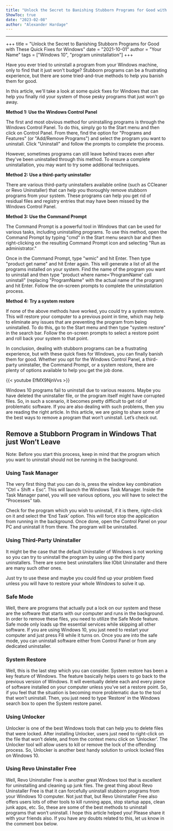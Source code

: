 ```yaml
---
title: "Unlock the Secret to Banishing Stubborn Programs for Good with These Quick Fixes for Windows"
ShowToc: true 
date: "2023-02-08"
author: "Alexander Hardage"
---
```

*****
+++
title = "Unlock the Secret to Banishing Stubborn Programs for Good with These Quick Fixes for Windows"
date = "2021-10-01"
author = "Your Name"
tags = ["Windows 10", "program uninstallation"]
+++

Have you ever tried to uninstall a program from your Windows machine, only to find that it just won't budge? Stubborn programs can be a frustrating experience, but there are some tried-and-true methods to help you banish them for good. 

In this article, we'll take a look at some quick fixes for Windows that can help you finally rid your system of those pesky programs that just won't go away.

**Method 1: Use the Windows Control Panel**

The first and most obvious method for uninstalling programs is through the Windows Control Panel. To do this, simply go to the Start menu and then click on Control Panel. From there, find the option for "Programs and Features" (or "Add/Remove Programs") and select the program you want to uninstall. Click "Uninstall" and follow the prompts to complete the process.

However, sometimes programs can still leave behind traces even after they've been uninstalled through this method. To ensure a complete uninstallation, you may want to try some additional techniques.

**Method 2: Use a third-party uninstaller**

There are various third-party uninstallers available online (such as CCleaner or Revo Uninstaller) that can help you thoroughly remove stubborn programs from your system. These programs can help you get rid of residual files and registry entries that may have been missed by the Windows Control Panel.

**Method 3: Use the Command Prompt**

The Command Prompt is a powerful tool in Windows that can be used for various tasks, including uninstalling programs. To use this method, open the Command Prompt by typing "cmd" in the Start menu search bar and then right-clicking on the resulting Command Prompt icon and selecting "Run as administrator."

Once in the Command Prompt, type "wmic" and hit Enter. Then type "product get name" and hit Enter again. This will generate a list of all the programs installed on your system. Find the name of the program you want to uninstall and then type "product where name='ProgramName' call uninstall" (replacing "ProgramName" with the actual name of the program) and hit Enter. Follow the on-screen prompts to complete the uninstallation process.

**Method 4: Try a system restore**

If none of the above methods have worked, you could try a system restore. This will restore your computer to a previous point in time, which may help to eliminate any issues that are preventing the program from being uninstalled. To do this, go to the Start menu and then type "system restore" in the search bar. Follow the on-screen prompts to select a restore point and roll back your system to that point.

In conclusion, dealing with stubborn programs can be a frustrating experience, but with these quick fixes for Windows, you can finally banish them for good. Whether you opt for the Windows Control Panel, a third-party uninstaller, the Command Prompt, or a system restore, there are plenty of options available to help you get the job done.

{{< youtube EfMX9NjnVvs >}} 



Windows 10 programs fail to uninstall due to various reasons. Maybe you have deleted the uninstaller file, or the program itself might have corrupted files. So, in such a scenario, it becomes pretty difficult to get rid of problematic software.
If you are also dealing with such problems, then you are reading the right article. In this article, we are going to share some of the best ways to remove a program that won’t uninstall. Let’s check out.

 
## Remove a Stubborn Program in Windows That just Won’t Leave


Note: Before you start this process, keep in mind that the program which you want to uninstall should not be running in the background.

 
### Using Task Manager


The very first thing that you can do is, press the window key combination “Ctrl + Shift + Esc”. This will launch the Windows Task Manager. Inside the Task Manager panel, you will see various options, you will have to select the “Processes” tab.

Check for the program which you wish to uninstall, if it is there, right-click on it and select the ‘End Task’ option. This will force stop the application from running in the background.
Once done, open the Control Panel on your PC and uninstall it from there. The program will be uninstalled.

 
### Using Third-Party Uninstaller


It might be the case that the default Uninstaller of Windows is not working so you can try to uninstall the program by using up the third party uninstallers. There are some best uninstallers like IObit Uninstaller and there are many such other ones.

Just try to use these and maybe you could find up your problem fixed unless you will have to restore your whole Windows to solve it up.

 
### Safe Mode



Well, there are programs that actually put a lock on our system and these are the software that starts with our computer and runs in the background. In order to remove these files, you need to utilize the Safe Mode feature.
Safe mode only loads up the essential services while skipping all other software. If you are using Windows 10, you just need to restart your computer and just press F8 while it turns on. Once you are into the safe mode, you can uninstall software either from Control Panel or from any dedicated uninstaller.

 
### System Restore



Well, this is the last step which you can consider. System restore has been a key feature of Windows. The feature basically helps users to go back to the previous version of Windows.
It will eventually delete each and every piece of software installed on your computer unless you’ve set a restore point. So, if you feel that the situation is becoming more problematic due to the tool that won’t uninstall. Then, you just need to type ‘Restore’ in the Windows search box to open the System restore panel.

 
### Using Unlocker



Unlocker is one of the best Windows tools that can help you to delete files that were locked. After installing Unlocker, users just need to right-click on the file that won’t delete, and from the context menu click on ‘Unlocker’.
The Unlocker tool will allow users to kill or remove the lock of the offending process. So, Unlocker is another best handy solution to unlock locked files on Windows 10.

 
### Using Revo Uninstaller Free



Well, Revo Uninstaller Free is another great Windows tool that is excellent for uninstalling and cleaning up junk files. The great thing about Revo Uninstaller Free is that it can forcefully uninstall stubborn programs from your Windows 10 computer.
Not just that, but Revo Uninstaller Free also offers users lots of other tools to kill running apps, stop startup apps, clean junk apps, etc.
So, these are some of the best methods to uninstall programs that won’t uninstall. I hope this article helped you! Please share it with your friends also. If you have any doubts related to this, let us know in the comment box below.





